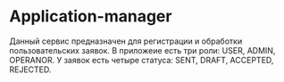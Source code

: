 # Application-manager
Данный сервис предназначен для регистрации и обработки пользовательских заявок. В приложеие есть три роли: USER, ADMIN, OPERANOR. У заявок есть четыре статуса: SENT, DRAFT, ACCEPTED, REJECTED.
